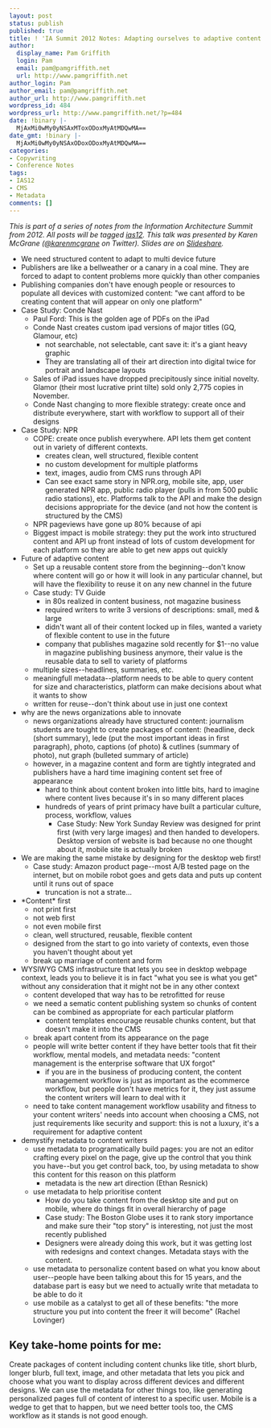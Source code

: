 ```yaml
---
layout: post
status: publish
published: true
title: ! 'IA Summit 2012 Notes: Adapting ourselves to adaptive content'
author:
  display_name: Pam Griffith
  login: Pam
  email: pam@pamgriffith.net
  url: http://www.pamgriffith.net
author_login: Pam
author_email: pam@pamgriffith.net
author_url: http://www.pamgriffith.net
wordpress_id: 484
wordpress_url: http://www.pamgriffith.net/?p=484
date: !binary |-
  MjAxMi0wMy0yNSAxMToxODoxMyAtMDQwMA==
date_gmt: !binary |-
  MjAxMi0wMy0yNSAxODoxODoxMyAtMDQwMA==
categories:
- Copywriting
- Conference Notes
tags:
- IAS12
- CMS
- Metadata
comments: []
---
```

<p><em>This is part of a series of notes from the Information Architecture Summit from 2012. All posts will be tagged <a href="{{site.base_url}}/blog/tag/ias12">ias12</a>. This talk was presented by Karen McGrane (<a href="https://twitter.com/#!/@karenmcgrane">@karenmcgrane</a> on Twitter). Slides are on <a href="http://www.slideshare.net/KMcGrane/adapting-ourselves-to-adaptive-content-12133365">Slideshare</a>.</em></p>
<ul>
<li>We need structured content to adapt to multi device future</li>
<li>Publishers are like a bellweather or a canary in a coal mine. They are forced to adapt to content problems more quickly than other companies</li>
<li>Publishing companies don't have enough people or resources to populate all devices with customized content: "we cant afford to be creating content that will appear on only one platform"</li>
<li>Case Study: Conde Nast
<ul>
<li>Paul Ford: This is the golden age of PDFs on the iPad</li>
<li>Conde Nast creates custom ipad versions of major titles (GQ, Glamour, etc)
<ul>
<li>not searchable, not selectable, cant save it: it's a giant heavy graphic</li>
<li>They are translating all of their art direction into digital twice for portrait and landscape layouts</li>
</ul>
</li>
<li>Sales of iPad issues have dropped precipitously since initial novelty. Glamor (their most lucrative print tilte) sold only 2,775 copies in November.</li>
<li>Conde Nast changing to more flexible strategy: create once and distribute everywhere, start with workflow to support all of their designs</li>
</ul>
</li>
<li>Case Study: NPR
<ul>
<li>COPE: create once publish everywhere. API lets them get content out in variety of different contexts.
<ul>
<li>creates clean, well structured, flexible content</li>
<li>no custom development for multiple platforms</li>
<li>text, images, audio from CMS runs through API</li>
<li>Can see exact same story in NPR.org, mobile site, app, user generated NPR app, public radio player (pulls in from 500 public radio stations), etc. Platforms talk to the API and make the design decisions appropriate for the device (and not how the content is structured by the CMS)</li>
</ul>
</li>
<li>NPR pageviews have gone up 80% because of api</li>
<li>Biggest impact is mobile strategy: they put the work into structured content and API up front instead of lots of custom development for each platform so they are able to get new apps out quickly</li>
</ul>
</li>
<li>Future of adaptive content
<ul>
<li>Set up a reusable content store from the beginning--don't know where content will go or how it will look in any particular channel, but will have the flexibility to reuse it on any new channel in the future</li>
<li>Case study: TV Guide
<ul>
<li>in 80s realized in content business, not magazine business</li>
<li>required writers to write 3 versions of descriptions: small, med &amp; large</li>
<li>didn't want all of their content locked up in files, wanted a variety of flexible content to use in the future</li>
<li>company that publishes magazine sold recently for $1--no value in magazine publishing business anymore, their value is the reusable data to sell to variety of platforms</li>
</ul>
</li>
<li>multiple sizes--headlines, summaries, etc.</li>
<li>meaningfull metadata--platform needs to be able to query content for size and characteristics, platform can make decisions about what it wants to show</li>
<li>written for reuse--don't think about use in just one context</li>
</ul>
</li>
<li>why are the news organizations able to innovate
<ul>
<li>news organizations already have structured content: journalism students are tought to create packages of content: (headline, deck (short summary), lede (put the most important ideas in first paragraph), photo, captions (of photo) &amp; cutlines (summary of photo), nut graph (bulleted summary of article)</li>
<li>however, in a magazine content and form are tightly integrated and publishers have a hard time imagining content set free of appearance
<ul>
<li>hard to think about content broken into little bits, hard to imagine where content lives because it's in so many different places</li>
<li>hundreds of years of print primacy have built a particular culture, process, workflow, values
<ul>
<li>Case Study: New York Sunday Review was designed for print first (with very large images) and then handed to developers. Desktop version of website is bad because no one thought about it, mobile site is actually broken</li>
</ul>
</li>
</ul>
</li>
</ul>
</li>
<li>We are making the same mistake by designing for the desktop web first!
<ul>
<li>Case study: Amazon product page--most A/B tested page on the internet, but on mobile robot goes and gets data and puts up content until it runs out of space
<ul>
<li>truncation is not a strate...</li>
</ul>
</li>
</ul>
</li>
<li>*Content* first
<ul>
<li>not print first</li>
<li>not web first</li>
<li>not even mobile first</li>
<li>clean, well structured, reusable, flexible content</li>
<li>designed from the start to go into variety of contexts, even those you haven't thought about yet</li>
<li>break up marriage of content and form</li>
</ul>
</li>
<li>WYSIWYG CMS infrastructure that lets you see in desktop webpage context, leads you to believe it is in fact "what you see is what you get" without any consideration that it might not be in any other context
<ul>
<li>content developed that way has to be retrofitted for reuse</li>
<li>we need a sematic content publishing system so chunks of content can be combined as appropriate for each particular platform
<ul>
<li>content templates encourage reusable chunks content, but that doesn't make it into the CMS</li>
</ul>
</li>
<li>break apart content from its appearance on the page</li>
<li>people will write better content if they have better tools that fit their workflow, mental models, and metadata needs: "content management is the enterprise software that UX forgot"
<ul>
<li>if you are in the business of producing content, the content management workflow is just as important as the ecommerce workflow, but people don't have metrics for it, they just assume the content writers will learn to deal with it</li>
</ul>
</li>
<li>need to take content management workflow usability and fitness to your content writers' needs into account when choosing a CMS, not just requirements like security and support: this is not a luxury, it's a requirement for adaptive content</li>
</ul>
</li>
<li>demystify metadata to content writers
<ul>
<li>use metadata to programatically build pages: you are not an editor crafting every pixel on the page, give up the control that you think you have--but you get control back, too, by using metadata to show this content for this reason on this platform
<ul>
<li>metadata is the new art direction (Ethan Resnick)</li>
</ul>
</li>
<li>use metadata to help prioritise content
<ul>
<li>How do you take content from the desktop site and put on mobile, where do things fit in overall hierarchy of page</li>
<li>Case study: The Boston Globe uses it to rank story importance and make sure their "top story" is interesting, not just the most recently published</li>
<li>Designers were already doing this work, but it was getting lost with redesigns and context changes. Metadata stays with the content.</li>
</ul>
</li>
<li>use metadata to personalize content based on what you know about user--people have been talking about this for 15 years, and the database part is easy but we need to actually write that metadata to be able to do it</li>
<li>use mobile as a catalyst to get all of these benefits: "the more structure you put into content the freer it will become" (Rachel Lovinger)</li>
</ul>
</li>
</ul>
<h2>Key take-home points for me:</h2>
<p>Create packages of content including content chunks like title, short blurb, longer blurb, full text, image, and other metadata that lets you pick and choose what you want to display across different devices and different designs. We can use the metadata for other things too, like generating personalized pages full of content of interest to a specific user. Mobile is a wedge to get that to happen, but we need better tools too, the CMS workflow as it stands is not good enough.</p>
